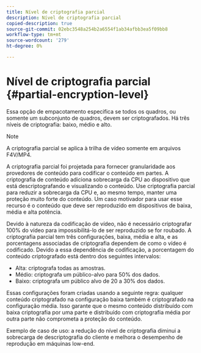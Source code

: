 ```yaml
---
title: Nível de criptografia parcial
description: Nível de criptografia parcial
copied-description: true
source-git-commit: 02ebc3548a254b2a6554f1ab34afbb3ea5f09bb8
workflow-type: tm+mt
source-wordcount: '279'
ht-degree: 0%

---
```


# Nível de criptografia parcial {#partial-encryption-level}

Essa opção de empacotamento especifica se todos os quadros, ou somente um subconjunto de quadros, devem ser criptografados. Há três níveis de criptografia: baixo, médio e alto.

>[!NOTE]
>
>A criptografia parcial se aplica à trilha de vídeo somente em arquivos F4V/MP4.

A criptografia parcial foi projetada para fornecer granularidade aos provedores de conteúdo para codificar o conteúdo em partes. A criptografia de conteúdo adiciona sobrecarga da CPU ao dispositivo que está descriptografando e visualizando o conteúdo. Use criptografia parcial para reduzir a sobrecarga da CPU e, ao mesmo tempo, manter uma proteção muito forte do conteúdo. Um caso motivador para usar esse recurso é o conteúdo que deve ser reproduzido em dispositivos de baixa, média e alta potência.

Devido à natureza da codificação de vídeo, não é necessário criptografar 100% do vídeo para impossibilitá-lo de ser reproduzido se for roubado. A criptografia parcial tem três configurações, baixa, média e alta, e as porcentagens associadas de criptografia dependem de como o vídeo é codificado. Devido a essa dependência de codificação, a porcentagem do conteúdo criptografado está dentro dos seguintes intervalos:

* Alta: criptografa todas as amostras.
* Médio: criptografa um público-alvo para 50% dos dados.
* Baixo: criptografa um público alvo de 20 a 30% dos dados.

Essas configurações foram criadas usando a seguinte regra: qualquer conteúdo criptografado na configuração baixa também é criptografado na configuração média. Isso garante que o mesmo conteúdo distribuído com baixa criptografia por uma parte e distribuído com criptografia média por outra parte não comprometa a proteção do conteúdo.

Exemplo de caso de uso: a redução do nível de criptografia diminui a sobrecarga de descriptografia do cliente e melhora o desempenho de reprodução em máquinas low-end.
